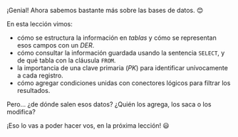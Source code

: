 ¡Genial! Ahora sabemos bastante más sobre las bases de datos. :blush:

En esta lección vimos:

* cómo se estructura la información en _tablas_ y cómo se representan esos campos con un _DER_. 
* cómo consultar la información guardada usando la sentencia `SELECT`, y de qué tabla con la cláusula `FROM`.
* la importancia de una clave primaria (_PK_) para identificar unívocamente a cada registro.
* cómo agregar condiciones unidas con conectores lógicos para filtrar los resultados. 


Pero... ¿de dónde salen esos datos? ¿Quién los agrega, los saca o los modifica? 

¡Eso lo vas a poder hacer vos, en la próxima lección! :smiley: